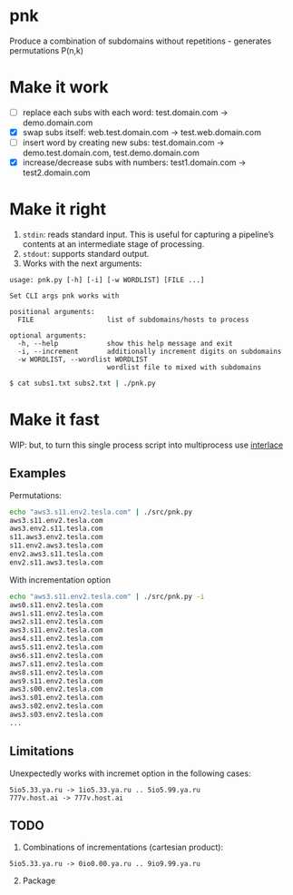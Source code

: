 # pnk
Produce a combination of subdomains without repetitions - generates permutations P(n,k)

# Make it work
- [ ] replace each subs with each word: test.domain.com -> demo.domain.com
- [x] swap subs itself: web.test.domain.com -> test.web.domain.com
- [ ] insert word by creating new subs: test.domain.com -> demo.test.domain.com, test.demo.domain.com
- [x] increase/decrease subs with numbers: test1.domain.com -> test2.domain.com

# Make it right
1. `stdin`: reads standard input. This is useful for capturing a pipeline’s contents at an intermediate stage of processing.
2. `stdout`: supports standard output.
3. Works with the next arguments:
```
usage: pnk.py [-h] [-i] [-w WORDLIST] [FILE ...]

Set CLI args pnk works with

positional arguments:
  FILE                  list of subdomains/hosts to process

optional arguments:
  -h, --help            show this help message and exit
  -i, --increment       additionally increment digits on subdomains
  -w WORDLIST, --wordlist WORDLIST
                        wordlist file to mixed with subdomains
```
```bash
$ cat subs1.txt subs2.txt | ./pnk.py
```

# Make it fast
WIP: but, to turn this single process script into multiprocess use [interlace](https://github.com/codingo/Interlace)


## Examples
Permutations:
```bash
echo "aws3.s11.env2.tesla.com" | ./src/pnk.py
aws3.s11.env2.tesla.com
aws3.env2.s11.tesla.com
s11.aws3.env2.tesla.com
s11.env2.aws3.tesla.com
env2.aws3.s11.tesla.com
env2.s11.aws3.tesla.com
```
With incrementation option
```bash
echo "aws3.s11.env2.tesla.com" | ./src/pnk.py -i
aws0.s11.env2.tesla.com
aws1.s11.env2.tesla.com
aws2.s11.env2.tesla.com
aws3.s11.env2.tesla.com
aws4.s11.env2.tesla.com
aws5.s11.env2.tesla.com
aws6.s11.env2.tesla.com
aws7.s11.env2.tesla.com
aws8.s11.env2.tesla.com
aws9.s11.env2.tesla.com
aws3.s00.env2.tesla.com
aws3.s01.env2.tesla.com
aws3.s02.env2.tesla.com
aws3.s03.env2.tesla.com
...
```

## Limitations
Unexpectedly works with incremet option in the following cases:
```
5io5.33.ya.ru -> 1io5.33.ya.ru .. 5io5.99.ya.ru
777v.host.ai -> 777v.host.ai
```
## TODO
1. Combinations of incrementations (cartesian product): 
```
5io5.33.ya.ru -> 0io0.00.ya.ru .. 9io9.99.ya.ru
```
2. Package
